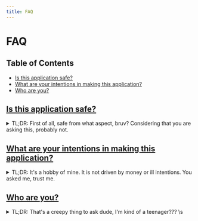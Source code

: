 ```yaml
---
title: FAQ
---
```


# **FAQ**


<div class="toc"><h2 id="toc"><b><a href="#toc">Table of Contents</a></b></h2>
<ul><li><a href="#is-this-application-safe">Is this application safe?</a></li><li><a href="#what-are-your-intentions-in-making-this-application">What are your intentions in making this application?</a></li><li><a href="#who-are-you">Who are you?</a></li></ul></div>

<h2 id="is-this-application-safe"><b><a href="#is-this-application-safe">Is this application safe?</a></b></h2>

<details>
<summary>TL;DR: First of all, safe from what aspect, bruv? Considering that you are asking this, probably not.</summary>

<h3>Is this application safe for my computer?</h3>

<details>
<summary>TL;DR: Yes, but not really. Safe enough to put a 99.99% safety guarantee on it, air commercials of it, and not get sued on the grounds of false advertisement.</summary>

<p>No software is ever safe, and there will never be. Unless if we, for some mysterious and divine reason, gain the ability to prove if a program halts or not, which in this universe is impossible (relevant link: <a href="https://simple.wikipedia.org/wiki/Halting_problem">Halting problem</a>).</p>

<p>Enough of explaining the philosophical implications of this problematic question, and let us go to the real meat of the discussion. No, I can not assure you, as the developer of this application, that this application is safe. It is like asking if I poisoned your food; regardless of if I did it or not, I will dutifully deny the allegation, duh. Make of that what you will, but I am here to chase clout and make money out of it, not to compromise machines.</p>

<p>Well, with all that said, I also made it for personal use. And for that, I have to make it at the very least usable to the extent that it would not compromise the host machine that it is running on.</p>

<p>Don't trust me? The application is open-sourced. Every packaged application downloaded from the official site and Github repository is built from the same source as available on the official Github repository. If you know how to read the source code, you are free to do so, and inspect it. If you did do so, please hunt down some bugs for me. They haunt me at night, whenever I'm with my friends at the mall, just wherever I am. Please, I'm scared, I will very much appreciate it if you do.</p>

<p>To end this answer, well... I mean, you could run the thing on a virus checker. Although, what might be an innocuous yet insecure system API call might be flagged as a suspicious activity. Not that I am aware of anything of that sort in my application, but I think that that will suffice as an example.</p>
</details>
</details>

<h2 id="what-are-your-intentions-in-making-this-application"><b><a href="#what-are-your-intentions-in-making-this-application">What are your intentions in making this application?</a></b></h2>

<details>

<summary>TL;DR: It's a hobby of mine. It is not driven by money or ill intentions. You asked me, trust me.</summary>
<p>This started out as a hobby project. To pass time, and live out the rest of my days as a virgin NEET and a total social recluse. Assuming that you can see this site right now, it has grew into this large and popular project that it has become.</p>

<p>My intentions however are still the same as it was months ago. However, I have a side goal in mind right now: to attain popularity in the animanga piracy scene, enough to get me enough freelancing work and earn money.</p>

<p>Yes, that is it, really. I am in it for the money, but the development of this application is but money-driven. I mean, I would very much appreciate it if you could donate money or a little bit of your time to ths endeavour of mine, or commission me to do some work for you.</p>
</details>

<h2 id="who-are-you"><b><a href="#who-are-you">Who are you?</a></b></h2>

<details>

<summary>TL;DR: That's a creepy thing to ask dude, I'm kind of a teenager??? \s</summary>

<p>Hello, I am whi_ne, short for whitespace_negative. 18 at the time of writing. I am a python and a web developer, albeit shitty at both of them. I also do some freelance work. Nice to meet ya!</p>

<p>Yes, I use an alias. Personal branding is dead. I want to stay anonymous. However, my pics on multiple guy's DMs suggest otherwise. And yes, please do not dig up dirt on me, I will let you know everything you want.</p>
</details>
